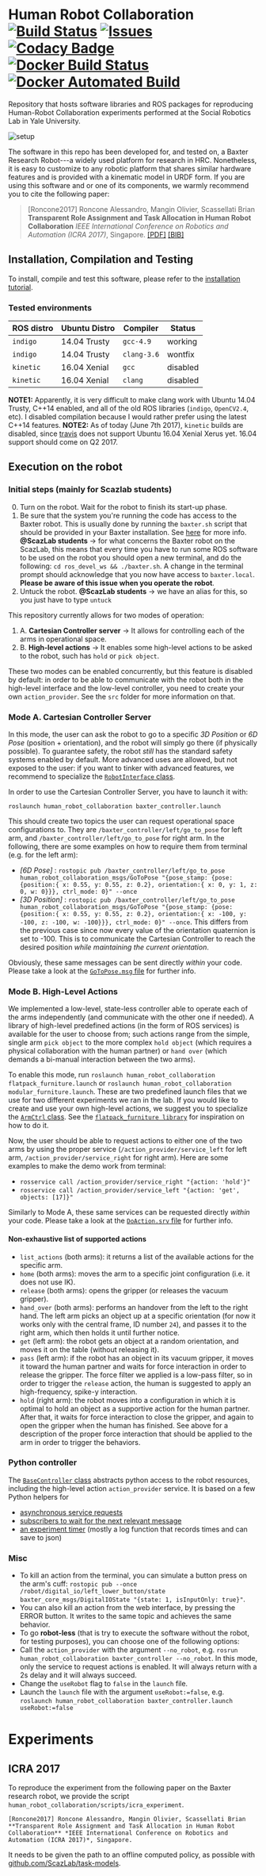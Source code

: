 # Human Robot Collaboration [![Build Status](https://travis-ci.org/ScazLab/human_robot_collaboration.svg?branch=master)](https://travis-ci.org/ScazLab/human_robot_collaboration) [![Issues](https://img.shields.io/github/issues/ScazLab/human_robot_collaboration.svg?label=Issues)](https://github.com/ScazLab/human_robot_collaboration/issues) [![Codacy Badge](https://api.codacy.com/project/badge/Grade/89218b1bb7b84e6e821d689fbd5129a8)](https://www.codacy.com/app/Baxter-collaboration/human_robot_collaboration?utm_source=github.com&amp;utm_medium=referral&amp;utm_content=ScazLab/human_robot_collaboration&amp;utm_campaign=Badge_Grade) [![Docker Build Status](https://img.shields.io/docker/build/scazlab/human_robot_collaboration.svg)](https://hub.docker.com/r/scazlab/human_robot_collaboration/) [![Docker Automated Build](https://img.shields.io/docker/automated/scazlab/human_robot_collaboration.svg)](https://hub.docker.com/r/scazlab/human_robot_collaboration/)

Repository that hosts software libraries and ROS packages for reproducing Human-Robot Collaboration experiments performed at the Social Robotics Lab in Yale University.

![setup](https://cloud.githubusercontent.com/assets/4378663/22127940/39931bb2-de6c-11e6-864e-8c9a3da48673.jpg)

The software in this repo has been developed for, and tested on, a Baxter Research Robot---a widely used platform for research in HRC. Nonetheless, it is easy to customize to any robotic platform that shares similar hardware features and is provided with a kinematic model in URDF form.
If you are using this software and or one of its components, we warmly recommend you to cite the following paper:

  > [Roncone2017] Roncone Alessandro, Mangin Olivier, Scassellati Brian **Transparent Role Assignment and Task Allocation in Human Robot Collaboration** *IEEE International Conference on Robotics and Automation (ICRA 2017)*, Singapore. [[PDF]](http://alecive.github.io/papers/[Roncone%20et%20al.%202017]%20Transparent%20Role%20Assignment%20and%20Task%20Allocation%20in%20Human%20Robot%20Collaboration.pdf) [[BIB]](http://alecive.github.io/papers/[Roncone%20et%20al.%202017]%20Transparent%20Role%20Assignment%20and%20Task%20Allocation%20in%20Human%20Robot%20Collaboration.bib)

## Installation, Compilation and Testing

To install, compile and test this software, please refer to the [installation tutorial](https://github.com/ScazLab/human_robot_collaboration/blob/master/INSTALL.md).

### Tested environments

| ROS distro | Ubuntu Distro | Compiler    | Status   |
| ---------- | ------------- | ----------- | -------- |
| `indigo`   | 14.04 Trusty  | `gcc-4.9`   |  working |
| `indigo`   | 14.04 Trusty  | `clang-3.6` |  wontfix |
| `kinetic`  | 16.04 Xenial  | `gcc`       | disabled |
| `kinetic`  | 16.04 Xenial  | `clang`     | disabled |

**NOTE1:** Apparently, it is very difficult to make clang work with Ubuntu 14.04 Trusty, C++14 enabled, and all of the old ROS libraries (`indigo`, `OpenCV2.4`, etc). I disabled compilation because I would rather prefer using the latest C++14 features.
**NOTE2:** As of today (June 7th 2017), `kinetic` builds are disabled, since [travis](travis-ci.org) does not support Ubuntu 16.04 Xenial Xerus yet. 16.04 support should come on Q2 2017.

## Execution on the robot

### Initial steps (mainly for Scazlab students)

 0. Turn on the robot. Wait for the robot to finish its start-up phase.
 1. Be sure that the system you're running the code has access to the Baxter robot. This is usually done by running the `baxter.sh` script that should be provided in your Baxter installation. See [here](http://sdk.rethinkrobotics.com/wiki/Hello_Baxter#Source_ROS_Environment_Setup_Script) for more info. **@ScazLab students** → for what concerns the Baxter robot on the ScazLab, this means that every time you have to run some ROS software to be used on the robot you should open a new terminal, and do the following: ` cd ros_devel_ws && ./baxter.sh `. A change in the terminal prompt should acknowledge that you now have access to `baxter.local`. __Please be aware of this issue when you operate the robot__.
 2. Untuck the robot. **@ScazLab students** → we have an alias for this, so you just have to type `untuck`

This repository currently allows for two modes of operation:

 1. A. **Cartesian Controller server** → It allows for controlling each of the arms in operational space.
 2. B. **High-level actions** → It enables some high-level actions to be asked to the robot, such has `hold` or `pick object`.

These two modes can be enabled concurrently, but this feature is disabled by default: in order to be able to communicate with the robot both in the high-level interface and the low-level controller, you need to create your own `action_provider`. See the `src` folder for more information on that.

### Mode A. Cartesian Controller Server

In this mode, the user can ask the robot to go to a specific _3D Position_ or _6D Pose_ (position + orientation), and the robot will simply go there (if physically possible). To guarantee safety, the robot _still_ has the standard safety systems enabled by default. More advanced uses are allowed, but not exposed to the user: if you want to tinker with advanced features, we recommend to specialize the [`RobotInterface` class](https://github.com/ScazLab/human_robot_collaboration/blob/master/human_robot_collaboration_lib/include/robot_interface/robot_interface.h).

In order to use the Cartesian Controller Server, you have to launch it with:

```
roslaunch human_robot_collaboration baxter_controller.launch
```

This should create two topics the user can request operational space configurations to. They are `/baxter_controller/left/go_to_pose` for left arm, and `/baxter_controller/left/go_to_pose` for right arm. In the following, there are some examples on how to require them from terminal (e.g. for the left arm):

 * _[6D Pose]_ : `rostopic pub /baxter_controller/left/go_to_pose human_robot_collaboration_msgs/GoToPose "{pose_stamp: {pose:{position:{ x: 0.55, y: 0.55, z: 0.2}, orientation:{ x: 0, y: 1, z: 0, w: 0}}}, ctrl_mode: 0}" --once`
 * _[3D Position]_ : `rostopic pub /baxter_controller/left/go_to_pose human_robot_collaboration_msgs/GoToPose "{pose_stamp: {pose:{position:{ x: 0.55, y: 0.55, z: 0.2}, orientation:{ x: -100, y: -100, z: -100, w: -100}}}, ctrl_mode: 0}" --once`. This differs from the previous case since now every value of the orientation quaternion is set to -100. This is to communicate the Cartesian Controller to reach the desired position _while maintaining the current orientation_.

Obviously, these same messages can be sent directly _within_ your code. Please take a look at the [`GoToPose.msg` file](https://github.com/ScazLab/human_robot_collaboration/blob/master/human_robot_collaboration_msgs/msg/GoToPose.msg) for further info.

### Mode B. High-Level Actions

We implemented a low-level, state-less controller able to operate each of the arms independently (and communicate with the other one if needed). A library of high-level predefined actions (in the form of ROS services) is available for the user to choose from; such actions range from the simple, single arm `pick object` to the more complex `hold object` (which requires a physical collaboration with the human partner) or `hand over` (which demands a bi-manual interaction between the two arms).

To enable this mode, run `roslaunch human_robot_collaboration flatpack_furniture.launch` or `roslaunch human_robot_collaboration modular_furniture.launch`. These are two predefined launch files that we use for two different experiments we ran in the lab. If you would like to create and use your own high-level actions, we suggest you to specialize the [`ArmCtrl` class](https://github.com/ScazLab/human_robot_collaboration/blob/master/human_robot_collaboration_lib/include/robot_interface/arm_ctrl.h). See the [`flatpack_furniture library`](https://github.com/ScazLab/human_robot_collaboration/tree/master/human_robot_collaboration/lib/include/flatpack_furniture) for inspiration on how to do it.

Now, the user should be able to request actions to either one of the two arms by using the proper service (`/action_provider/service_left` for left arm, `/action_provider/service_right` for right arm). Here are some examples to make the demo work from terminal:
  * `rosservice call /action_provider/service_right "{action: 'hold'}"`
  * `rosservice call /action_provider/service_left "{action: 'get', objects: [17]}"`

Similarly to Mode A, these same services can be requested directly _within_ your code. Please take a look at the [`DoAction.srv` file](https://github.com/ScazLab/human_robot_collaboration/blob/master/human_robot_collaboration_msgs/srv/DoAction.srv) for further info.

#### Non-exhaustive list of supported actions

 * `list_actions` (both arms): it returns a list of the available actions for the specific arm.
 * `home` (both arms): moves the arm to a specific joint configuration (i.e. it does not use IK).
 * `release` (both arms): opens the gripper (or releases the vacuum gripper).
 * `hand_over` (both arms): performs an handover from the left to the right hand. The left arm picks an object up at a specific orientation (for now it works only with the central frame, ID number `24`), and passes it to the right arm, which then holds it until further notice.
 * `get` (left arm): the robot gets an object at a random orientation, and moves it on the table (without releasing it).
 * `pass` (left arm): if the robot has an object in its vacuum gripper, it moves it toward the human partner and waits for force interaction in order to release the gripper. The force filter we applied is a low-pass filter, so in order to trigger the `release` action, the human is suggested to apply an high-frequency, spike-y interaction.
 * `hold` (right arm): the robot moves into a configuration in which it is optimal to hold an object as a supportive action for the human partner. After that, it waits for force interaction to close the gripper, and again to open the gripper when the human has finished. See above for a description of the proper force interaction that should be applied to the arm in order to trigger the behaviors.


### Python controller

The [`BaseController` class](https://github.com/ScazLab/human_robot_collaboration/blob/master/human_robot_collaboration/human_robot_collaboration/controller.py) abstracts python access to the robot resources, including the high-level action `action_provider` service. It is based on a few Python helpers for
 * [asynchronous service requests](https://github.com/ScazLab/human_robot_collaboration/blob/master/human_robot_collaboration/human_robot_collaboration/service_request.py)
 * [subscribers to wait for the next relevant message](https://github.com/ScazLab/human_robot_collaboration/blob/master/human_robot_collaboration/human_robot_collaboration/subscribers.py)
 * [an experiment timer](https://github.com/ScazLab/human_robot_collaboration/blob/master/human_robot_collaboration/human_robot_collaboration/timer.py) (mostly a log function that records times and can save to json)

### Misc

 * To kill an action from the terminal, you can simulate a button press on the arm's cuff: `rostopic pub --once /robot/digital_io/left_lower_button/state baxter_core_msgs/DigitalIOState "{state: 1, isInputOnly: true}"`.
 * You can also kill an action from the web interface, by pressing the ERROR button. It writes to the same topic and achieves the same behavior.
 * To go **robot-less** (that is try to execute the software without the robot, for testing purposes), you can choose one of the following options:
  * Call the `action_provider` with the argument `--no_robot`, e.g. `rosrun human_robot_collaboration baxter_controller --no_robot`. In this mode, only the service to request actions is enabled. It will always return with a 2s delay and it will always succeed.
  * Change the `useRobot` flag to `false` in the `launch` file.
  * Launch the `launch` file with the argument `useRobot:=false`, e.g. `roslaunch human_robot_collaboration baxter_controller.launch useRobot:=false`


# Experiments

## ICRA 2017

To reproduce the experiment from the following paper on the Baxter research robot, we provide the script `human_robot_collaboration/scripts/icra_experiment`.

    [Roncone2017] Roncone Alessandro, Mangin Olivier, Scassellati Brian **Transparent Role Assignment and Task Allocation in Human Robot Collaboration** *IEEE International Conference on Robotics and Automation (ICRA 2017)*, Singapore.

It needs to be given the path to an offline computed policy, as possible with [github.com/ScazLab/task-models](https://github.com/ScazLab/task-models).
